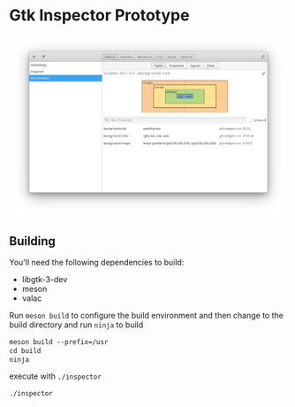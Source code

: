 # Gtk Inspector Prototype

![Screenshot](data/screenshot.png?raw=true)

## Building

You'll need the following dependencies to build:
* libgtk-3-dev
* meson
* valac

Run `meson build` to configure the build environment and then change to the build directory and run `ninja` to build

    meson build --prefix=/usr 
    cd build
    ninja

execute with `./inspector`

    ./inspector
